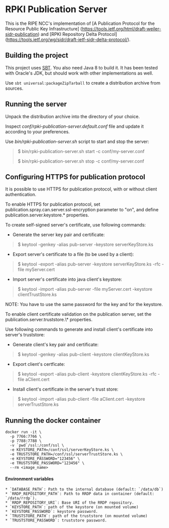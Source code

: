 RPKI Publication Server
=======================

This is the RIPE NCC's implementation of [A Publication Protocol for the Resource Public Key Infrastructure] 
(https://tools.ietf.org/html/draft-weiler-sidr-publication) and [RPKI Repository Delta Protocol]
(https://tools.ietf.org/wg/sidr/draft-ietf-sidr-delta-protocol/).

Building the project
--------------------

This project uses [SBT](http://www.scala-sbt.org). You also need Java 8 to build it.
It has been tested with Oracle's JDK, but should work with other implementations as well.

Use `sbt universal:packageZipTarball` to create a distribution archive from sources.


Running the server
------------------

Unpack the distribution archive into the directory of your choice.

Inspect *conf/rpki-publication-server.default.conf* file and update it according to your preferences.

Use *bin/rpki-publication-server.sh* script to start and stop the server:

> $ bin/rpki-publication-server.sh start -c conf/my-server.conf
>
> $ bin/rpki-publication-server.sh stop -c conf/my-server.conf


Configuring HTTPS for publication protocol
------------------------------------------

It is possible to use HTTPS for publication protocol, with or without client authentication.

To enable HTTPS for publication protocol, set publication.spray.can.server.ssl-encryption parameter to "on", and 
define publication.server.keystore.\* properties.

To create self-signed server's certificate, use following commands:

* Generate the server key pair and certificate:

> $ keytool -genkey -alias pub-server -keystore serverKeyStore.ks

* Export server's certificate to a file (to be used by a client):

> $ keytool -export -alias pub-server -keystore serverKeyStore.ks -rfc -file myServer.cert

* Import server's certificate into java client's keystore:

> $ keytool -import -alias pub-server -file myServer.cert -keystore clientTrustStore.ks

NOTE: You have to use the same password for the key and for the keystore.


To enable client certificate validation on the publication server, set the publication.server.truststore.\\* properties.

Use following commands to generate and install client's certificate into server's truststore:
 
* Generate client's key pair and certificate:
  
> $ keytool -genkey -alias pub-client -keystore clientKeyStore.ks
 
* Export client's certficate:
  
> $ keytool -export -alias pub-client -keystore clientKeyStore.ks -rfc -file aClient.cert

* Install client's certificate in the server's trust store:
  
> $ keytool -import -alias pub-client -file aClient.cert -keystore serverTrustStore.ks


Running the docker container
----------------------------

```
docker run -it \
  -p 7766:7766 \
  -p 7788:7788 \
  -v `pwd`/ssl:/conf/ssl \
  -e KEYSTORE_PATH=/conf/ssl/serverKeyStore.ks \
  -e TRUSTSTORE_PATH=/conf/ssl/serverTrustStore.ks \
  -e KEYSTORE_PASSWORD="123456" \
  -e TRUSTSTORE_PASSWORD="123456" \
  --rm <image_name>
```

#### Environment variables
    * `DATABASE_PATH`: Path to the internal database (default: `/data/db`)
    * `RRDP_REPOSITORY_PATH`: Path to RRDP data in container (default: `/data/rrdp`).
    * `RRDP_REPOSITORY_URI`: Base URI of the RRDP repository.
    * `KEYSTORE_PATH`: path of the keystore (on mounted volume)
    * `KEYSTORE_PASSWORD`: keystore password.
    * `TRUSTSTORE_PATH`: path of the truststore (on mounted volume)
    * `TRUSTSTORE_PASSWORD`: truststore password.

